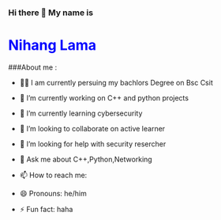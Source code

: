 ### Hi there 👋 My name is <h1 style="color:blue;">Nihang Lama</h1> 


###About me :
- 🤜🏻 I am currently persuing my bachlors Degree on Bsc Csit
- 🔭 I’m currently working on C++ and python projects
- 🌱 I’m currently learning cybersecurity
- 👯 I’m looking to collaborate on active learner
- 🤔 I’m looking for help with security resercher
- 💬 Ask me about C++,Python,Networking
- 📫 How to reach me: 


- 😄 Pronouns: he/him
- ⚡ Fun fact: haha

<div>

